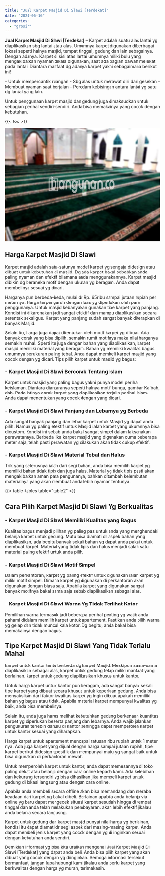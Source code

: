 ```yaml
---
title: "Jual Karpet Masjid Di Slawi [Terdekat]"
date: "2024-06-16"
categories: 
  - "grosir"
---
```


**Jual Karpet Masjid Di Slawi \[Terdekat\]** – Karpet adalah suatu alas lantai yg diaplikasikan sbg lantai atau alas. Umumnya karpet digunakan diberbagai lokasi seperti halnya masjid, tempat tinggal, gedung dan lain sebagainya. Dengan adanya. Karpet di sisi atas lantai umumnya miliki bulu yang mengakibatkan nyaman dikala digunakan, saat ada bagian bawah melekat pada lantai. Diantara manfaat dg adanya karpet yakni sebagaimana berikut ini!

\- Untuk mempercantik ruangan - Sbg alas untuk merawat diri dari gesekan - Membuat nyaman saat berjalan - Peredam kebisingan antara lantai yg satu dg lantai yang lain.

Untuk penggunaan karpet masjid dan gedung juga dimaksudkan untuk sebagian perihal sendiri-sendiri. Anda bisa memakainya yang cocok dengan kebutuhan.

{{< toc >}}

![Jual Karpet Masjid Di Slawi [Terdekat]](/images/grosir-karpet-murah-40.png)

## Harga Karpet Masjid Di Slawi

Karpet masjid adalah satu-satunya model karpet yg sengaja didesign atau dibuat untuk kebutuhan di masjid. Dg ada karpet bakal sebabkan anda paling nyaman dan efektif bilamana anda menggunakannya. Karpet masjid dibikin dg beraneka motif dengan ukuran yg beragam. Anda dapat membelinya sesuai yg dicari.

Harganya pun berbeda-beda, mulai dr Rp. 65ribu sampai jutaan rupiah per meternya. Harga terpengaruh dengan luas yg diperlukan oleh para penggunanya. Untuk masjid kebanyakan gunakan tipe karpet yang panjang. Kondisi ini dikarenakan jadi sangat efektif dan mampu diaplikasikan secara serentak sekaligus. Karpet yang panjang sudah sangat banyak diterapkan di banyak Masjid.

Selain itu, harga juga dapat ditentukan oleh motif karpet yg dibuat. Ada banyak corak yang bisa dipilih, semakin rumit motifnya maka nilai harganya semakin mahal. Sperti itu juga dengan bahan yang diaplikasikan, karpet masjid memiliki material yang beragam. Bahan yg memiliki kwalitas bagus umumnya berukuran paling tebal. Anda dapat membeli karpet masjid yang cocok dengan yg dicari. Tips pilih karpet untuk masjid yg bagus:

### \- Karpet Masjid Di Slawi Bercorak Tentang Islam

Karpet untuk masjid yang paling bagus yakni punya model perihal keislaman. Diantara diantaranya seperti halnya motif bunga, gambar Ka’bah, dsb. Pada intinya corak karpet yang diaplikasikan terjalin perihal Islam. Anda dapat menentukan yang cocok dengan yang dicari.

### \- Karpet Masjid Di Slawi Panjang dan Lebarnya yg Berbeda

Ada sangat banyak panjang dan lebar karpet untuk Masjid yg dapat anda pilih. Namun yg paling efektif untuk Masjid ialah karpet yang ukurannya bisa dicustom. Kondisi ini sebab anda bakal sangat simpel dalam laksanakan perawatannya. Berbeda jika karpet masjid yang digunakan cuma beberapa meter saja, telah pasti perawatan yg dilakukan akan tidak cukup efektif.

### \- Karpet Masjid Di Slawi Material Tebal dan Halus

Trik yang seterusnya ialah dari segi bahan, anda bisa memilih karpet yg memiliki bahan tidak tipis dan juga halus. Material yg tidak tipis pasti akan mengakibatkan aman para pengunanya, bahkan ditambah kelembutan materialnya yang akan membuat anda lebih nyaman tentunya.

{{< table-tables table="table2" >}}

## Cara Pilih Karpet Masjid Di Slawi Yg Berkualitas

### \- Karpet Masjid Di Slawi Memiliki Kualitas yang Bagus

Kualitas bagus menjadi pilihan yg paling pas untuk anda yang menghendaki belanja karpet untuk gedung. Mutu bisa diamati dr aspek bahan yang diaplikasikan, ada begitu banyak sekali bahan yg dapat anda pakai untuk membuat karpet. Material yang tidak tipis dan halus menjadi salah satu material paling efektif untuk anda pilih.

### \- Karpet Masjid Di Slawi Motif Simpel

Dalam perkantoran, karpet yg paling efektif untuk digunakan ialah karpet yg miliki motif simpel. Dimana karpet yg digunakan di perkantoran akan digunakan dengan biasa saja. Apabila karpet yang digunakan sangat banyak motifnya bakal sama saja sebab diaplikasikan sebagai alas.

### \- Karpet Masjid Di Slawi Warna Yg Tidak Terlihat Kotor

Pemilihan warna termasuk jadi beberapa perihal penting yg wajib anda pahami didalam memilih karpet untuk apartement. Pastikan anda pilih warna yg gelap dan tidak muncul kala kotor. Dg begitu, anda bakal bisa memakainya dengan bagus.

## Tipe Karpet Masjid Di Slawi Yang Tidak Terlalu Mahal

karpet untuk kantor tentu berbeda dg karpet Masjid. Meskipun sama-sama diaplikasikan sebagai alas, karpet untuk gedung tetap miliki manfaat yang berlainan. karpet untuk gedung diaplikasikan khusus untuk kantor.

Untuk harga karpet untuk kantor pun beragam, ada sangat banyak sekali tipe karpet yang dibuat secara khusus untuk keperluan gedung. Anda bisa menyaksikan dari faktor kwalitas karpet yg ingin dibuat apakah memiliki bahan yg bagus atau tidak. Apabila material karpet mempunyai kwalitas yg baik, anda bisa membelinya.

Selain itu, anda juga harus melihat kebutuhkan gedung berkenaan kuantitas karpet yg diperlukan beserta panjang dan lebarnya. Anda wajib jalankan pengukuran terlebih dahulu di kantor sehingga dapat memperoleh karpet untuk kantor sesuai yang diharapkan.

Harga karpet untuk apartement mencapai ratusan ribu rupiah untuk 1 meter nya. Ada juga karpet yang dijual dengan harga sampai jutaan rupiah, tipe karpet berikut didesign spesifik dan mempunyai mutu yg sangat baik untuk bisa digunakan di perkantoran mewah.

Untuk memperoleh karpet untuk kantor, anda dapat memesannya di toko paling dekat atau belanja dengan cara online kepada kami. Ada kelebihan dan kekurang tersendiri yg bisa dihasilkan jika membeli karpet untuk gedung di lokasi langsung atau dengan cara online.

Apabila anda membeli secara offline akan bisa memandang dan meraba keadaan dari karpet yg bakal dibeli. Berlainan apabila anda belanja via online yg baru dapat mengecek situasi karpet sesudah hingga di tempat tinggal dan anda telah melakukan pembayaran. akan lebih efektif jikalau anda belanja secara langusng.

Karpet untuk gedung dan karpet masjid punyai nilai harga yg berlainan, kondisi itu dapat diamati dr segi aspek dari masing-masing karpet. Anda dapat membeli jenis karpet yang cocok dengan yg di inginkan sesuai dengan kebutuhan anda sendiri.

Demikian informasi yg bisa kita uraikan mengenai Jual Karpet Masjid Di Slawi \[Terdekat\] yang dapat anda beli. Anda bisa pilih karpet yang akan dibuat yang cocok dengan yg diinginkan. Semoga informasi tersebut bermanfaat, jangan lupa hubungi kami jikalau anda perlu karpet yang berkwalitas dengan harga yg murah, terimakasih.
